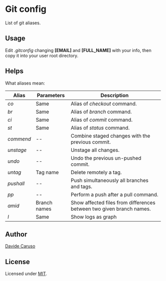 # Git config

List of git aliases.

## Usage
Edit *.gitconfig* changing **\[EMAIL\]** and **\[FULL_NAME\]** with your info, then copy it into your user root directory.

## Helps
What aliases mean:

| Alias     | Parameters    | Description                                                          |
|-----------| ------------- |----------------------------------------------------------------------|
| *co*      | Same          | Alias of *checkout* command.                                         |
| *br*      | Same          | Alias of *branch* command.                                           |
| *ci*      | Same          | Alias of *commit* command.                                           |
| *st*      | Same          | Alias of *status* command.                                           |
| *commend* | --            | Combine staged changes with the previous commit.                     |
| *unstage* | --            | Unstage all changes.                                                 |
| *undo*    | --            | Undo the previous un-pushed commit.                                  |
| *untag*   | Tag name      | Delete remotely a tag.                                               |
| *pushall* | --            | Push simultaneously all branches and tags.                           |
| *pp*      | --            | Perform a push after a pull command.                                 |
| *amid*    | Branch names  | Show affected files from differences between two given branch names. |
| *l*       | Same          | Show logs as graph |

## Author

[Davide Caruso](https://davidecaruso.github.io)

## License

Licensed under [MIT](https://opensource.org/licenses/mit-license.php).